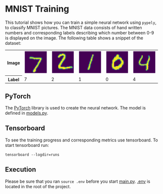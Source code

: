 # MNIST Training
This tutorial shows how you can train a simple neural network using `pypely`, to classify MNIST pictures. The MNIST data consists of hand written numbers and corresponding labels describing which number between 0-9 is displayed on the image. The following table shows a snippet of the dataset:

<table>
  <tr>
    <th>Image</th>
    <td><img src="images/example-0.png"/></td>
    <td><img src="images/example-1.png"/></td>
    <td><img src="images/example-2.png"/></td>
    <td><img src="images/example-3.png"/></td>
    <td><img src="images/example-4.png"/></td>
  </tr>
  <tr>
    <th>Label</th>
    <td>7</td>
    <td>2</td>
    <td>1</td>
    <td>0</td>
    <td>4</td>
  </tr>
</table>

## PyTorch
The [PyTorch](https://pytorch.org/) library is used to create the neural network. The model is defined in [models.py](src/ds/models.py). 

## Tensorboard
To see the training progress and corresponding metrics use tensorboard. To start tensorboard run:

```shell
tensorboard --logdir=runs
```

## Execution
Please be sure that you ran `source .env` before you start [main.py](src/main.py). [.env](../../.env) is located in the root of the project.
